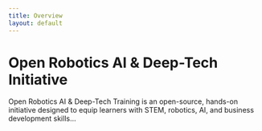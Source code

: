 ```yaml
---
title: Overview
layout: default
---
```


# Open Robotics AI & Deep-Tech Initiative

Open Robotics AI & Deep-Tech Training is an open-source, hands-on initiative designed to equip learners with STEM, robotics, AI, and business development skills...
